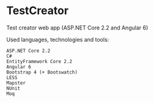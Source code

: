 # TestCreator
Test creator web app (ASP.NET Core 2.2 and Angular 6) 

Used languages, technologies and tools:

    ASP.NET Core 2.2
    C#
    EntityFramework Core 2.2
    Angular 6
    Bootstrap 4 (+ Bootswatch)
    LESS
    Mapster
    NUnit
    Moq
